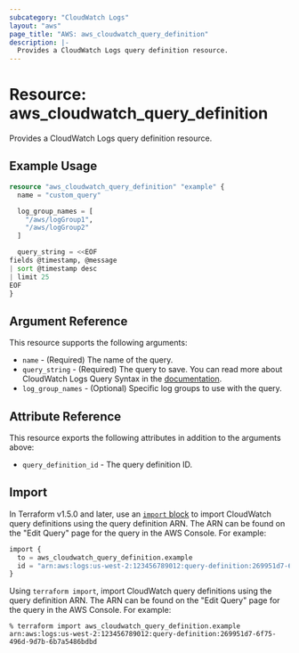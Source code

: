```yaml
---
subcategory: "CloudWatch Logs"
layout: "aws"
page_title: "AWS: aws_cloudwatch_query_definition"
description: |-
  Provides a CloudWatch Logs query definition resource.
---
```


# Resource: aws_cloudwatch_query_definition

Provides a CloudWatch Logs query definition resource.

## Example Usage

```terraform
resource "aws_cloudwatch_query_definition" "example" {
  name = "custom_query"

  log_group_names = [
    "/aws/logGroup1",
    "/aws/logGroup2"
  ]

  query_string = <<EOF
fields @timestamp, @message
| sort @timestamp desc
| limit 25
EOF
}
```

## Argument Reference

This resource supports the following arguments:

* `name` - (Required) The name of the query.
* `query_string` - (Required) The query to save. You can read more about CloudWatch Logs Query Syntax in the [documentation](https://docs.aws.amazon.com/AmazonCloudWatch/latest/logs/CWL_QuerySyntax.html).
* `log_group_names` - (Optional) Specific log groups to use with the query.

## Attribute Reference

This resource exports the following attributes in addition to the arguments above:

* `query_definition_id` - The query definition ID.

## Import

In Terraform v1.5.0 and later, use an [`import` block](https://developer.hashicorp.com/terraform/language/import) to import CloudWatch query definitions using the query definition ARN. The ARN can be found on the "Edit Query" page for the query in the AWS Console. For example:

```terraform
import {
  to = aws_cloudwatch_query_definition.example
  id = "arn:aws:logs:us-west-2:123456789012:query-definition:269951d7-6f75-496d-9d7b-6b7a5486bdbd"
}
```

Using `terraform import`, import CloudWatch query definitions using the query definition ARN. The ARN can be found on the "Edit Query" page for the query in the AWS Console. For example:

```console
% terraform import aws_cloudwatch_query_definition.example arn:aws:logs:us-west-2:123456789012:query-definition:269951d7-6f75-496d-9d7b-6b7a5486bdbd
```
